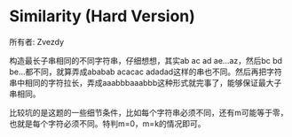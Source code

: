# Similarity (Hard Version)

所有者: Zvezdy

构造最长子串相同的不同字符串，仔细想想，其实ab ac ad ae…az，然后bc bd be…都不同，就算弄成ababab acacac adadad这样的串也不同。然后再把字符串中相同的字符拉长，弄成aaabbbaaabbb这种形式就完事了，能够保证最大子串相同。

比较坑的是这题的一些细节条件，比如每个字符串必须不同，还有m可能等于零，也就是每个字符必须不同。特判m=0，m=k的情况即可。
